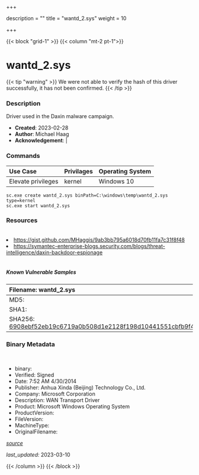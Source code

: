 +++

description = ""
title = "wantd_2.sys"
weight = 10

+++


{{< block "grid-1" >}}
{{< column "mt-2 pt-1">}}




# wantd_2.sys 


{{< tip "warning" >}}
We were not able to verify the hash of this driver successfully, it has not been confirmed.
{{< /tip >}}




### Description


Driver used in the Daxin malware campaign.


- **Created**: 2023-02-28
- **Author**: Michael Haag
- **Acknowledgement**:  | [](https://twitter.com/)

### Commands

| Use Case | Privilages | Operating System | 
|:---- | ---- | ---- |
| Elevate privileges | kernel | Windows 10 |

```
sc.exe create wantd_2.sys binPath=C:\windows\temp\wantd_2.sys type=kernel
sc.exe start wantd_2.sys
```

### Resources
<br>


<li><a href="https://gist.github.com/MHaggis/9ab3bb795a6018d70fb11fa7c31f8f48">https://gist.github.com/MHaggis/9ab3bb795a6018d70fb11fa7c31f8f48</a></li>

<li><a href="https://symantec-enterprise-blogs.security.com/blogs/threat-intelligence/daxin-backdoor-espionage">https://symantec-enterprise-blogs.security.com/blogs/threat-intelligence/daxin-backdoor-espionage</a></li>


<br>


##### Known Vulnerable Samples

| Filename: wantd_2.sys |
|:---- |
|MD5: <a href="https://www.virustotal.com/gui/file/{&#39;Filename&#39;: &#39;wantd_2.sys&#39;, &#39;MD5&#39;: &#39;&#39;, &#39;SHA1&#39;: &#39;&#39;, &#39;SHA256&#39;: &#39;6908ebf52eb19c6719a0b508d1e2128f198d10441551cbfb9f4031d382f5229f&#39;}"></a>|
|SHA1: <a href="https://www.virustotal.com/gui/file/{&#39;Filename&#39;: &#39;wantd_2.sys&#39;, &#39;MD5&#39;: &#39;&#39;, &#39;SHA1&#39;: &#39;&#39;, &#39;SHA256&#39;: &#39;6908ebf52eb19c6719a0b508d1e2128f198d10441551cbfb9f4031d382f5229f&#39;}"></a>|
|SHA256: <a href="https://www.virustotal.com/gui/file/{&#39;Filename&#39;: &#39;wantd_2.sys&#39;, &#39;MD5&#39;: &#39;&#39;, &#39;SHA1&#39;: &#39;&#39;, &#39;SHA256&#39;: &#39;6908ebf52eb19c6719a0b508d1e2128f198d10441551cbfb9f4031d382f5229f&#39;}">6908ebf52eb19c6719a0b508d1e2128f198d10441551cbfb9f4031d382f5229f</a>|




### Binary Metadata
<br>

- binary: 
- Verified: Signed
- Date: 7:52 AM 4/30/2014
- Publisher: Anhua Xinda (Beijing) Technology Co., Ltd.
- Company: Microsoft Corporation
- Description: WAN Transport Driver
- Product: Microsoft Windows Operating System
- ProductVersion: 
- FileVersion: 
- MachineType: 
- OriginalFilename: 

[*source*](https://github.com/magicsword-io/LOLDrivers/tree/main/yaml/wantd_2.sys.yml)

*last_updated:* 2023-03-10


{{< /column >}}
{{< /block >}}
